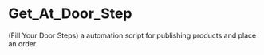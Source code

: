 # Get_At_Door_Step
(Fill Your Door Steps) a automation script for publishing products and place an order

